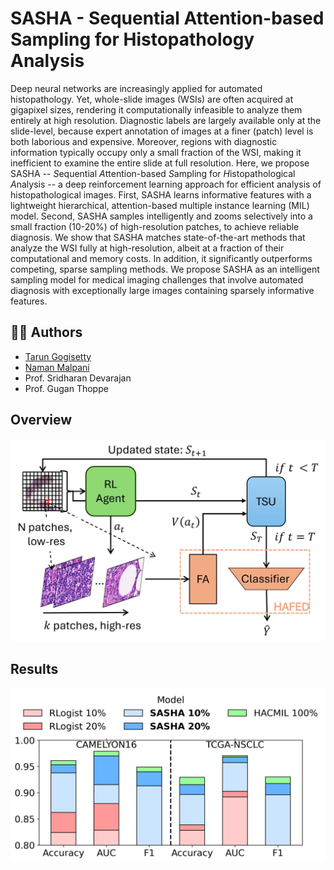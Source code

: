# SASHA - Sequential Attention-based Sampling for Histopathology Analysis

Deep neural networks are increasingly applied for automated histopathology. 
Yet, whole-slide images (WSIs) are often acquired at gigapixel sizes, rendering it 
computationally infeasible to analyze them entirely at high resolution. 
Diagnostic labels are largely available only at the slide-level, 
because expert annotation of images at a finer (patch) level is both 
laborious and expensive. Moreover, regions with diagnostic information typically occupy 
only a small fraction of the WSI, making it inefficient to examine the entire 
slide at full resolution. Here, we propose SASHA -- *S*equential *A*ttention-based *S*ampling for *H*istopathological 
*A*nalysis -- a deep reinforcement learning approach for efficient analysis of histopathological images. 
First, SASHA learns informative features with a lightweight hierarchical, attention-based multiple instance 
learning (MIL) model. 
Second, SASHA samples intelligently and zooms selectively into a small fraction (10-20\%) of high-resolution patches, 
to achieve reliable diagnosis. We show that SASHA matches state-of-the-art methods that analyze the WSI fully at 
high-resolution, albeit at a fraction of their computational and memory costs. 
In addition, it significantly outperforms competing, sparse sampling methods. 
We propose SASHA as an intelligent sampling model for medical imaging challenges that involve automated diagnosis 
with exceptionally large images containing sparsely informative features.

## 👨‍💻 Authors

- [Tarun Gogisetty](https://github.com/GT657)
- [Naman Malpani](https://github.com/Naman2399)
- Prof. Sridharan Devarajan
- Prof. Gugan Thoppe

## Overview 

![Semantic Diagram](images/overview.png)

## Results

![Results](images/results.png)



